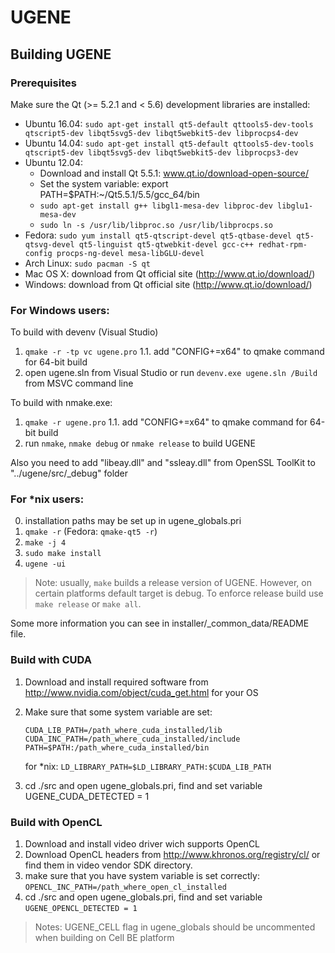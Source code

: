 # UGENE

## Building UGENE

### Prerequisites

Make sure the Qt (>= 5.2.1 and < 5.6) development libraries are installed:

* Ubuntu 16.04: `sudo apt-get install qt5-default qttools5-dev-tools qtscript5-dev libqt5svg5-dev libqt5webkit5-dev libprocps4-dev`
* Ubuntu 14.04: `sudo apt-get install qt5-default qttools5-dev-tools qtscript5-dev libqt5svg5-dev libqt5webkit5-dev libprocps3-dev`
* Ubuntu 12.04:
    * Download and install Qt 5.5.1: www.qt.io/download-open-source/
    * Set the system variable: export PATH=$PATH:~/Qt5.5.1/5.5/gcc_64/bin
    * `sudo apt-get install g++ libgl1-mesa-dev libproc-dev libglu1-mesa-dev`
    * `sudo ln -s /usr/lib/libproc.so /usr/lib/libprocps.so`
* Fedora:       `sudo yum install qt5-qtscript-devel qt5-qtbase-devel qt5-qtsvg-devel qt5-linguist qt5-qtwebkit-devel gcc-c++ redhat-rpm-config procps-ng-devel mesa-libGLU-devel`
* Arch Linux:   `sudo pacman -S qt`
* Mac OS X: download from Qt official site (http://www.qt.io/download/)
* Windows: download from Qt official site (http://www.qt.io/download/)

### For Windows users:

To build with devenv (Visual Studio)

1. `qmake -r -tp vc ugene.pro`
   1.1. add "CONFIG+=x64" to qmake command for 64-bit build
2. open ugene.sln from Visual Studio or run `devenv.exe ugene.sln /Build` from MSVC command line

To build with nmake.exe:

1. `qmake -r ugene.pro`
   1.1. add "CONFIG+=x64" to qmake command for 64-bit build
2. run `nmake`, `nmake debug` or `nmake release` to build UGENE

Also you need to add "libeay.dll" and "ssleay.dll" from OpenSSL ToolKit to "../ugene/src/_debug" folder

### For *nix users:

0. installation paths may be set up in ugene_globals.pri
1. `qmake -r` (Fedora: `qmake-qt5 -r`)
2. `make -j 4`
3. `sudo make install`
4. `ugene -ui`

> Note: usually, `make` builds a release version of UGENE.
   However, on certain platforms default target is debug.
   To enforce release build use `make release` or `make all`.

Some more information you can see in installer/_common_data/README file.

### Build with CUDA

1. Download and install required software from http://www.nvidia.com/object/cuda_get.html for your OS
2. Make sure that some system variable are set:
   ```
   CUDA_LIB_PATH=/path_where_cuda_installed/lib
   CUDA_INC_PATH=/path_where_cuda_installed/include
   PATH=$PATH:/path_where_cuda_installed/bin
   ```
   
   for *nix: `LD_LIBRARY_PATH=$LD_LIBRARY_PATH:$CUDA_LIB_PATH`

3. cd ./src and open ugene_globals.pri, find and set variable UGENE_CUDA_DETECTED = 1

### Build with OpenCL

1. Download and install video driver wich supports OpenCL
2. Download OpenCL headers from http://www.khronos.org/registry/cl/
   or find them in video vendor SDK directory.
3. make sure that you have system variable is set correctly:
          `OPENCL_INC_PATH=/path_where_open_cl_installed`
4. cd ./src and open ugene_globals.pri, find and set variable `UGENE_OPENCL_DETECTED = 1`

> Notes: UGENE_CELL flag in ugene_globals should be uncommented when building on Cell BE platform

